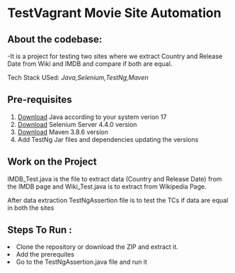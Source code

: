 # TestVagrant Movie Site Automation
## About the codebase:
-It is a project for testing two sites where we extract Country and Release Date from Wiki and IMDB and compare if both are equal.
<p>Tech Stack USed: <em>Java,Selenium,TestNg,Maven</em></p>

## Pre-requisites
<ol>
  <li><a href=https://www.oracle.com/java/technologies/downloads>Download</a> Java according to your system verion 17</li>
  <li><a href="https://www.selenium.dev/downloads/">Download</a> Selenium Server 4.4.0 version</li>
  <li><a href="https://maven.apache.org/download.cgi">Download</a> Maven 3.8.6 version</li>
  <li>Add TestNg Jar files and dependencies updating the versions</li>
</ol>

## Work on the Project
IMDB_Test.java is the file to extract data (Country and Release Date) from the IMDB page and Wiki_Test.java is to extract from Wikipedia Page.
<p>After data extraction TestNgAssertion file is to test the TCs if data are equal in both the sites</p>

## Steps To Run :
<li>Clone the repository or download the ZIP and extract it.</li>
  <li>Add the prerequites </li>
  <li>Go to the TestNgAssertion.java file and run it</li>
 





